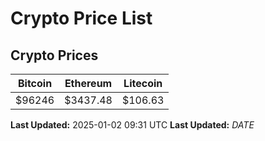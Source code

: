 # Crypto Price List

## Crypto Prices
| Bitcoin | Ethereum | Litecoin |
| ------- | -------- | -------- |
| $96246 | $3437.48 | $106.63 |
**Last Updated:** 2025-01-02 09:31 UTC
**Last Updated:** $DATE$
